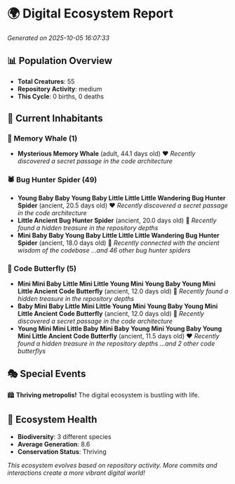 # 🌍 Digital Ecosystem Report
*Generated on 2025-10-05 16:07:33*

## 📊 Population Overview
- **Total Creatures**: 55
- **Repository Activity**: medium
- **This Cycle**: 0 births, 0 deaths

## 👥 Current Inhabitants

### 🐋 Memory Whale (1)
- **Mysterious Memory Whale** (adult, 44.1 days old) ❤️
  *Recently discovered a secret passage in the code architecture*

### 🕷️ Bug Hunter Spider (49)
- **Young Baby Baby Young Baby Little Little Little Wandering Bug Hunter Spider** (ancient, 20.5 days old) ❤️
  *Recently discovered a secret passage in the code architecture*
- **Little Ancient Bug Hunter Spider** (ancient, 20.0 days old) 💛
  *Recently found a hidden treasure in the repository depths*
- **Mini Baby Baby Young Baby Little Little Little Wandering Bug Hunter Spider** (ancient, 18.0 days old) 💛
  *Recently connected with the ancient wisdom of the codebase*
  *...and 46 other bug hunter spiders*

### 🦋 Code Butterfly (5)
- **Mini Mini Baby Little Mini Little Young Mini Young Baby Young Mini Little Ancient Code Butterfly** (ancient, 12.0 days old) 💛
  *Recently found a hidden treasure in the repository depths*
- **Baby Mini Baby Little Mini Little Young Mini Young Baby Young Mini Little Ancient Code Butterfly** (ancient, 12.0 days old) 💚
  *Recently discovered a secret passage in the code architecture*
- **Young Mini Mini Little Baby Mini Baby Young Mini Young Baby Young Mini Little Ancient Code Butterfly** (ancient, 11.5 days old) ❤️
  *Recently found a hidden treasure in the repository depths*
  *...and 2 other code butterflys*

## 🎭 Special Events

🏙️ **Thriving metropolis!** The digital ecosystem is bustling with life.

## 🔬 Ecosystem Health
- **Biodiversity**: 3 different species
- **Average Generation**: 8.6
- **Conservation Status**: Thriving

*This ecosystem evolves based on repository activity. More commits and interactions create a more vibrant digital world!*